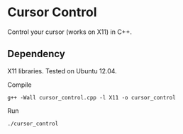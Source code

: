 Cursor Control
==============

Control your cursor (works on X11) in C++.

Dependency
----------

X11 libraries. Tested on Ubuntu 12.04.

Compile

`g++ -Wall cursor_control.cpp -l X11 -o cursor_control`

Run

`./cursor_control`

